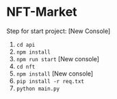 # NFT-Market
Step for start project:
[New Console]
1. `cd api`
2. `npm install`
3. `npm run start`
[New console]
1. `cd nft`
2. `npm install`
[New console]
1. `pip install -r req.txt`
2. `python main.py`
